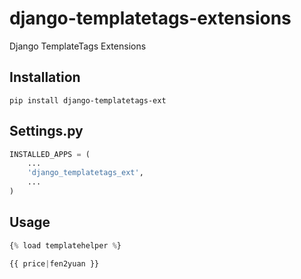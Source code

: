 # django-templatetags-extensions
Django TemplateTags Extensions

## Installation
```shell
pip install django-templatetags-ext
```

## Settings.py
```python
INSTALLED_APPS = (
    ...
    'django_templatetags_ext',
    ...
)
```

## Usage
```python
{% load templatehelper %}

{{ price|fen2yuan }}
```
